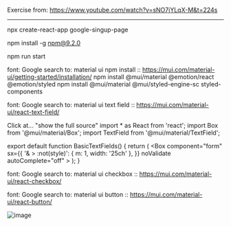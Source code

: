 Exercise from:
https://www.youtube.com/watch?v=sNO7jYLqX-M&t=224s

-----------------------------------------------------------------------

npx create-react-app google-singup-page

npm install -g npm@9.2.0 

npm run start

font: 
Google search to: material ui npm install
:: https://mui.com/material-ui/getting-started/installation/
npm install @mui/material @emotion/react @emotion/styled
npm install @mui/material @mui/styled-engine-sc styled-components



font:
Google search to: material ui text field
:: https://mui.com/material-ui/react-text-field/

Click at... "show the full source"
import * as React from 'react';
import Box from '@mui/material/Box';
import TextField from '@mui/material/TextField';

export default function BasicTextFields() {
  return (
    <Box
      component="form"
      sx={{
        '& > :not(style)': { m: 1, width: '25ch' },
      }}
      noValidate
      autoComplete="off"
    >
      <TextField id="outlined-basic" label="Outlined" variant="outlined" />
      <TextField id="filled-basic" label="Filled" variant="filled" />
      <TextField id="standard-basic" label="Standard" variant="standard" />
    </Box>
  );
}


font:
Google search to: material ui checkbox
:: https://mui.com/material-ui/react-checkbox/

font:
Google search to: material ui button
:: https://mui.com/material-ui/react-button/


![image](https://user-images.githubusercontent.com/72364037/210190064-1a238c2c-ac5d-4006-bc8a-1fe3b1fa93e1.png)

